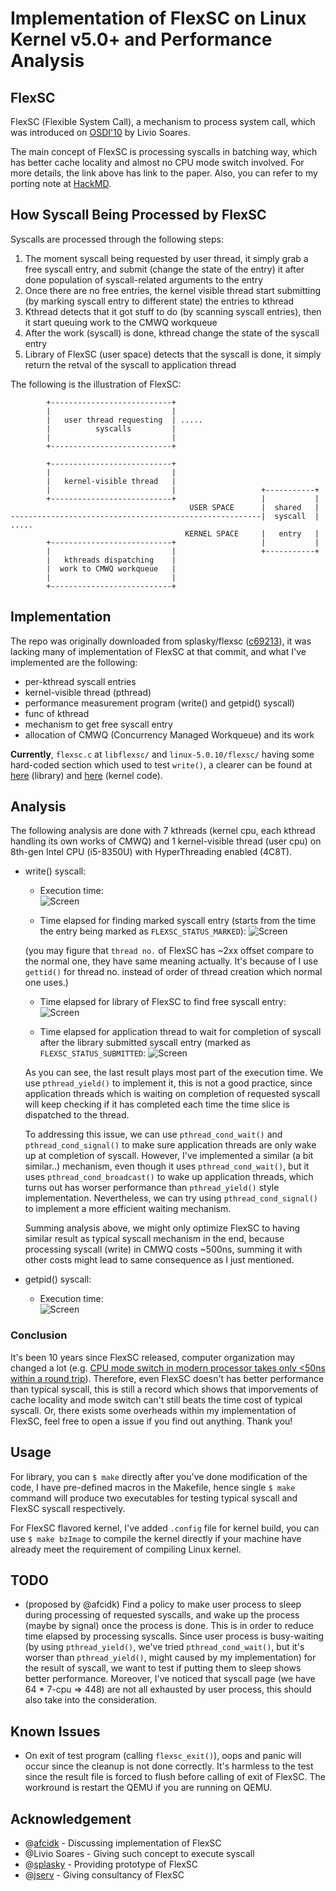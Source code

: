 # Implementation of FlexSC on Linux Kernel v5.0+ and Performance Analysis

## FlexSC
FlexSC (Flexible System Call), a mechanism to process system call, which was introduced on [OSDI'10](https://www.usenix.org/conference/osdi10/flexsc-flexible-system-call-scheduling-exception-less-system-calls) by Livio Soares.

The main concept of FlexSC is processing syscalls in batching way, which has better cache locality and almost no CPU mode switch involved. For more details, the link above has link to the paper. Also, you can refer to my porting note at [HackMD](https://hackmd.io/@flawless0714/S1Wdf-g0V).

## How Syscall Being Processed by FlexSC
Syscalls are processed through the following steps:

1. The moment syscall being requested by user thread, it simply grab a free syscall entry, and submit (change the state of the entry) it after done population of syscall-related arguments to the entry
2. Once there are no free entries, the kernel visible thread start submitting (by marking syscall entry to different state) the entries to kthread
3. Kthread detects that it got stuff to do (by scanning syscall entries), then it start queuing work to the CMWQ workqueue
4. After the work (syscall) is done, kthread change the state of the syscall entry
5. Library of FlexSC (user space) detects that the syscall is done, it simply return the retval of the syscall to application thread

The following is the illustration of FlexSC:
```
        +---------------------------+
        |                           |
        |   user thread requesting  | .....
        |          syscalls         |
        |                           |
        +---------------------------+

        +---------------------------+
        |                           |
        |   kernel-visible thread   |
        |                           |                   +-----------+
        +---------------------------+                   |           |
                                        USER SPACE      |  shared   |
--------------------------------------------------------|  syscall  | .....
                                       KERNEL SPACE     |   entry   |
        +---------------------------+                   |           |
        |                           |                   +-----------+
        |   kthreads dispatching    |
        |  work to CMWQ workqueue   |
        |                           |
        +---------------------------+
```

## Implementation
The repo was originally downloaded from splasky/flexsc ([c69213](https://github.com/splasky/linux/tree/c69213aabcb1b6046ade5dbacfc95d1d0356ea14)), it was lacking many of implementation of FlexSC at that commit, and what I've implemented are the following:

- per-kthread syscall entries
- kernel-visible thread (pthread)
- performance measurement program (write() and getpid() syscall)
- func of kthread
- mechanism to get free syscall entry
- allocation of CMWQ (Concurrency Managed Workqueue) and its work

**Currently**, `flexsc.c` at `libflexsc/` and `linux-5.0.10/flexsc/` having some hard-coded section which used to test `write()`, a clearer can be found at [here](https://github.com/flawless0714/FlexSC/blob/master/libflexsc/versions/per_kthread_getpid/flexsc.c) (library) and [here](https://github.com/flawless0714/FlexSC/blob/master/linux-5.0.10/flexsc/versions/per_kthread_getpid/flexsc.c) (kernel code).


## Analysis
The following analysis are done with 7 kthreads (kernel cpu, each kthread handling its own works of CMWQ) and 1 kernel-visible thread (user cpu) on 8th-gen Intel CPU (i5-8350U) with HyperThreading enabled (4C8T).

- write() syscall:

    - Execution time:                 
    ![Screen](./libflexsc/perf_result/write.png)
    
    - Time elapsed for finding marked syscall entry (starts from the time the entry being marked as `FLEXSC_STATUS_MARKED`): 
    ![Screen](./libflexsc/perf_result/find_marked_syspage_elapsed_time.png)
    
    (you may figure that `thread no.` of FlexSC has ~2xx offset compare to the normal one, they have same meaning actually. It's because of I use `gettid()` for thread no. instead of order of thread creation which normal one uses.)

    - Time elapsed for library of FlexSC to find free syscall entry:
    ![Screen](./libflexsc/perf_result/get_free_syspage_elapsed_time.png)

    - Time elapsed for application thread to wait for completion of syscall after the library submitted syscall entry (marked as `FLEXSC_STATUS_SUBMITTED`:
    ![Screen](./libflexsc/perf_result/pthread_yield_elapsed_time.png)

    As you can see, the last result plays most part of the execution time. We use `pthread_yield()` to implement it, this is not a good practice, since application threads which is waiting on completion of requested syscall will keep checking if it has completed each time the time slice is dispatched to the thread.

    To addressing this issue, we can use `pthread_cond_wait()` and `pthread_cond_signal()` to make sure application threads are only wake up at completion of syscall. However, I've implemented a similar (a bit similar..) mechanism, even though it uses `pthread_cond_wait()`, but it uses `pthread_cond_broadcast()` to wake up application threads, which turns out has worser performance than `pthread_yield()` style implementation. Nevertheless, we can try using `pthread_cond_signal()` to implement a more efficient waiting mechanism.
        
    Summing analysis above, we might only optimize FlexSC to having similar result as typical syscall mechanism in the end, because processing syscall (write) in CMWQ costs ~500ns, summing it with other costs might lead to same consequence as I just mentioned.

- getpid() syscall:
    - Execution time:           
     ![Screen](./libflexsc/perf_result/getpid.png)

### Conclusion
It's been 10 years since FlexSC released, computer organization may changed a lot (e.g. [CPU mode switch in modern processor takes only <50ns within a round trip](https://i.imgur.com/bfgu0EK.png)). Therefore, even FlexSC doesn't has better performance than typical syscall, this is still a record which shows that imporvements of cache locality and mode switch can't still beats the time cost of typical syscall. Or, there exists some overheads within my implementation of FlexSC, feel free to open a issue if you find out anything. Thank you!

## Usage
For library, you can `$ make` directly after you've done modification of the code, I have pre-defined macros in the Makefile, hence single `$ make` command will produce two executables for testing typical syscall and FlexSC syscall respectively.

For FlexSC flavored kernel, I've added `.config` file for kernel build, you can use `$ make bzImage` to compile the kernel directly if your machine have already meet the requirement of compiling Linux kernel.

## TODO 
- (proposed by @afcidk) Find a policy to make user process to sleep during processing of requested syscalls, and wake up the process (maybe by signal) once the process is done. This is in order to reduce time elapsed by processing syscalls. Since user process  is busy-waiting (by using `pthread_yield()`, we've tried `pthread_cond_wait()`, but it's worser than `pthread_yield()`, might caused by my implementation) for the result of syscall, we want to test if putting them to sleep shows better performance. Moreover, I've noticed that syscall page (we have 64 * 7-cpu => 448) are not all exhausted by user process, this should also take into the consideration.

## Known Issues
- On exit of test program (calling `flexsc_exit()`), oops and panic will occur since the cleanup is not done correctly. It's harmless to the test since the result file is forced to flush before calling of exit of FlexSC. The workround is restart the QEMU if you are running on QEMU.

## Acknowledgement
- @[afcidk](https://github.com/afcidk) - Discussing implementation of FlexSC
- @Livio Soares - Giving such concept to execute syscall
- @[splasky](https://github.com/splasky) - Providing prototype of FlexSC
- @[jserv](https://github.com/jserv) - Giving consultancy of FlexSC
